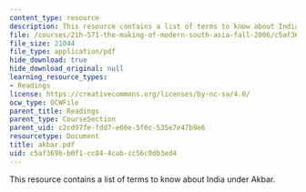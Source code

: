 ```yaml
---
content_type: resource
description: This resource contains a list of terms to know about India under Akbar.
file: /courses/21h-571-the-making-of-modern-south-asia-fall-2006/c5af369bb0f1cc844cabcc56c0db3ed4_akbar.pdf
file_size: 21044
file_type: application/pdf
hide_download: true
hide_download_original: null
learning_resource_types:
- Readings
license: https://creativecommons.org/licenses/by-nc-sa/4.0/
ocw_type: OCWFile
parent_title: Readings
parent_type: CourseSection
parent_uid: c2cd97fe-fdd7-e66e-5f6c-535e7e47b9e6
resourcetype: Document
title: akbar.pdf
uid: c5af369b-b0f1-cc84-4cab-cc56c0db3ed4
---
```

This resource contains a list of terms to know about India under Akbar.